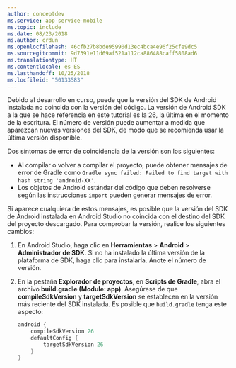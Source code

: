 ```yaml
---
author: conceptdev
ms.service: app-service-mobile
ms.topic: include
ms.date: 08/23/2018
ms.author: crdun
ms.openlocfilehash: 46cfb27b8bde95990d13ec4bca4e96f25cfe9dc5
ms.sourcegitcommit: 9d7391e11d69af521a112ca886488caff5808ad6
ms.translationtype: HT
ms.contentlocale: es-ES
ms.lasthandoff: 10/25/2018
ms.locfileid: "50133583"
---
```

Debido al desarrollo en curso, puede que la versión del SDK de Android instalada no coincida con la versión del código. La versión de Android SDK a la que se hace referencia en este tutorial es la 26, la última en el momento de la escritura. El número de versión puede aumentar a medida que aparezcan nuevas versiones del SDK, de modo que se recomienda usar la última versión disponible.

Dos síntomas de error de coincidencia de la versión son los siguientes:

- Al compilar o volver a compilar el proyecto, puede obtener mensajes de error de Gradle como `Gradle sync failed: Failed to find target with hash string 'android-XX'`.
- Los objetos de Android estándar del código que deben resolverse según las instrucciones `import` pueden generar mensajes de error.

Si aparece cualquiera de estos mensajes, es posible que la versión del SDK de Android instalada en Android Studio no coincida con el destino del SDK del proyecto descargado. Para comprobar la versión, realice los siguientes cambios:

1. En Android Studio, haga clic en **Herramientas** > **Android** > **Administrador de SDK**. Si no ha instalado la última versión de la plataforma de SDK, haga clic para instalarla. Anote el número de versión.

2. En la pestaña **Explorador de proyectos**, en **Scripts de Gradle**, abra el archivo **build.gradle (Module: app)**. Asegúrese de que **compileSdkVersion** y **targetSdkVersion** se establecen en la versión más reciente del SDK instalada. Es posible que `build.gradle` tenga este aspecto:

    ```gradle
    android {
        compileSdkVersion 26
        defaultConfig {
            targetSdkVersion 26
        }
    }
    ```

